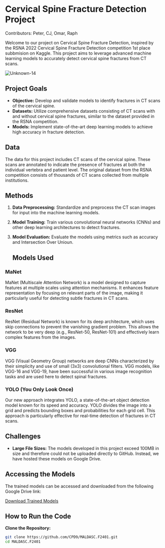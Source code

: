 # Cervical Spine Fracture Detection Project
Contributors: Peter, CJ, Omar, Raph

Welcome to our project on Cervical Spine Fracture Detection, inspired by the RSNA 2022 Cervical Spine Fracture Detection competition 1st place subbmision on Kaggle. This project aims to leverage advanced machine learning models to accurately detect cervical spine fractures from CT scans.

![Unknown-14](https://github.com/CPD9/MALDASC.F2401/assets/66946145/1d5780a9-075e-40ba-81ee-08ba93ef0d99)


## Project Goals

- **Objective:** Develop and validate models to identify fractures in CT scans of the cervical spine.
- **Datasets:** Utilize comprehensive datasets consisting of CT scans with and without cervical spine fractures, similar to the dataset provided in the RSNA competition.
- **Models:** Implement state-of-the-art deep learning models to achieve high accuracy in fracture detection.

## Data

The data for this project includes CT scans of the cervical spine. These scans are annotated to indicate the presence of fractures at both the individual vertebra and patient level. The original dataset from the RSNA competition consists of thousands of CT scans collected from multiple institutions.

## Methods

1. **Data Preprocessing:** Standardize and preprocess the CT scan images for input into the machine learning models.
2. **Model Training:** Train various convolutional neural networks (CNNs) and other deep learning architectures to detect fractures.
3. **Model Evaluation:** Evaluate the models using metrics such as accuracy and Intersection Over Unioun.

   ## Models Used

### MaNet
MaNet (Multiscale Attention Network) is a model designed to capture features at multiple scales using attention mechanisms. It enhances feature representation by focusing on relevant parts of the image, making it particularly useful for detecting subtle fractures in CT scans.

### ResNet
ResNet (Residual Network) is known for its deep architecture, which uses skip connections to prevent the vanishing gradient problem. This allows the network to be very deep (e.g., ResNet-50, ResNet-101) and effectively learn complex features from the images.

### VGG
VGG (Visual Geometry Group) networks are deep CNNs characterized by their simplicity and use of small (3x3) convolutional filters. VGG models, like VGG-16 and VGG-19, have been successful in various image recognition tasks and are used here to detect spinal fractures.

### YOLO (You Only Look Once)
Our new approach integrates YOLO, a state-of-the-art object detection model known for its speed and accuracy. YOLO divides the image into a grid and predicts bounding boxes and probabilities for each grid cell. This approach is particularly effective for real-time detection of fractures in CT scans.


## Challenges

- **Large File Sizes:** The models developed in this project exceed 100MB in size and therefore could not be uploaded directly to GitHub. Instead, we have hosted these models on Google Drive.

## Accessing the Models

The trained models can be accessed and downloaded from the following Google Drive link:

[Download Trained Models](https://drive.google.com/drive/folders/1dTxO27AQ2lnnRvcBz5E-hwhhwQ-mM300?usp=sharing)

## How to Run the Code

**Clone the Repository:**
   ```sh
   git clone https://github.com/CPD9/MALDASC.F2401.git
   cd MALDASC.F2401
